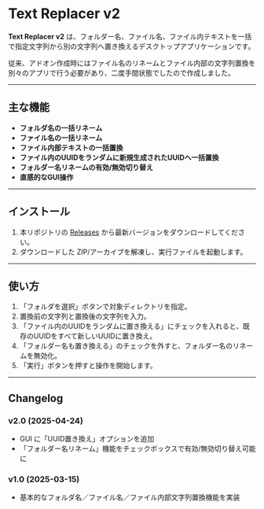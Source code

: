 # Text Replacer v2

**Text Replacer v2** は、フォルダー名、ファイル名、ファイル内テキストを一括で指定文字列から別の文字列へ置き換えるデスクトップアプリケーションです。

従来、アドオン作成時にはファイル名のリネームとファイル内部の文字列置換を別々のアプリで行う必要があり、二度手間状態でしたので作成しました。

---

## 主な機能

- **フォルダ名の一括リネーム**
- **ファイル名の一括リネーム**
- **ファイル内部テキストの一括置換**
- **ファイル内のUUIDをランダムに新規生成されたUUIDへ一括置換**
- **フォルダー名リネームの有効/無効切り替え**
- **直感的なGUI操作**

---

## インストール

1. 本リポジトリの [Releases](https://github.com/sinsiny/Text_Replacer_v2/releases) から最新バージョンをダウンロードしてください。
2. ダウンロードした ZIP/アーカイブを解凍し、実行ファイルを起動します。

---

## 使い方

1. 「フォルダを選択」ボタンで対象ディレクトリを指定。
2. 置換前の文字列と置換後の文字列を入力。
3. 「ファイル内のUUIDをランダムに置き換える」にチェックを入れると、既存のUUIDをすべて新しいUUIDに置き換え。
4. 「フォルダー名も置き換える」のチェックを外すと、フォルダー名のリネームを無効化。
5. 「実行」ボタンを押すと操作を開始します。

---

## Changelog

### v2.0 (2025-04-24)
- GUI に「UUID置き換え」オプションを追加
- 「フォルダー名リネーム」機能をチェックボックスで有効/無効切り替え可能に

### v1.0 (2025-03-15)
- 基本的なフォルダ名／ファイル名／ファイル内部文字列置換機能を実装